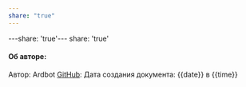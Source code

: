 ```yaml
---
share: "true"
---
```


---share: 'true'---
share: 'true'
#### Об авторе:
Автор: Ardbot
[GitHub](https://github.com/Ardbot): 
Дата создания документа: 
{{date}} в {{time}}